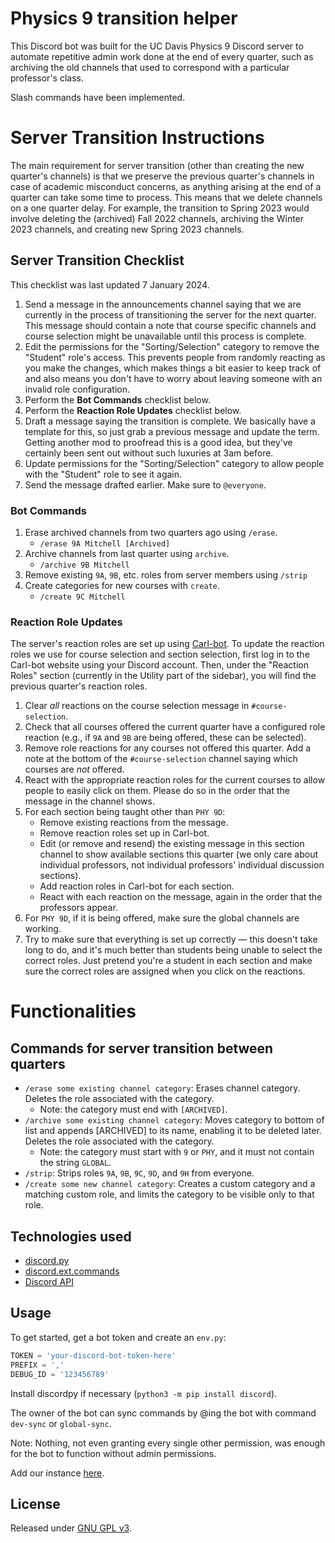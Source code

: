 # Physics 9 transition helper 
This Discord bot was built for the UC Davis Physics 9 Discord server to automate
repetitive admin work done at the end of every quarter, such as archiving the
old channels that used to correspond with a particular professor's class.

Slash commands have been implemented.


# Server Transition Instructions
The main requirement for server transition (other than creating the new
quarter's channels) is that we preserve the previous quarter's channels in case
of academic misconduct concerns, as anything arising at the end of a quarter can
take some time to process. This means that we delete channels on a one
quarter delay. For example, the transition to Spring 2023 would
involve deleting the (archived) Fall 2022 channels, archiving the Winter 2023
channels, and creating new Spring 2023 channels.


## Server Transition Checklist
This checklist was last updated 7 January 2024.

1. Send a message in the announcements channel saying that we are currently in
   the process of transitioning the server for the next quarter. This message
   should contain a note that course specific channels and course selection
   might be unavailable until this process is complete.
2. Edit the permissions for the "Sorting/Selection" category to remove the
   "Student" role's access. This prevents people from randomly reacting as you
   make the changes, which makes things a bit easier to keep track of and also
   means you don't have to worry about leaving someone with an invalid role
   configuration.
3. Perform the **Bot Commands** checklist below.
4. Perform the **Reaction Role Updates** checklist below.
5. Draft a message saying the transition is complete. We basically have a
   template for this, so just grab a previous message and update the term.
   Getting another mod to proofread this is a good idea, but they've certainly
   been sent out without such luxuries at 3am before.
6. Update permissions for the "Sorting/Selection" category to allow people with
   the "Student" role to see it again.
7. Send the message drafted earlier. Make sure to `@everyone`.

### Bot Commands
1. Erase archived channels from two quarters ago using `/erase`.
     - `/erase 9A Mitchell [Archived]`
2. Archive channels from last quarter using `archive`.
     - `/archive 9B Mitchell`
3. Remove existing `9A`, `9B`, etc. roles from server members using `/strip`
4. Create categories for new courses with `create`.
     - `/create 9C Mitchell`

### Reaction Role Updates
The server's reaction roles are set up using [Carl-bot](https://carl.gg). To
update the reaction roles we use for course selection and section selection,
first log in to the Carl-bot website using your Discord account. Then, under
the "Reaction Roles" section (currently in the Utility part of the sidebar),
you will find the previous quarter's reaction roles.

1. Clear *all* reactions on the course selection message in `#course-selection`.
2. Check that all courses offered the current quarter have a configured role
   reaction (e.g., if `9A` and `9B` are being offered, these can be selected).
3. Remove role reactions for any courses not offered this quarter. Add a note at
   the bottom of the `#course-selection` channel saying which courses are *not*
   offered.
4. React with the appropriate reaction roles for the current courses to allow
   people to easily click on them. Please do so in the order that the message in
   the channel shows.
5. For each section being taught other than `PHY 9D`:
     - Remove existing reactions from the message.
     - Remove reaction roles set up in Carl-bot.
     - Edit (or remove and resend) the existing message in this section channel
       to show available sections this quarter (we only care about
       individual professors, not individual professors' individual discussion
       sections).
     - Add reaction roles in Carl-bot for each section.
     - React with each reaction on the message, again in the order that the
       professors appear.
6. For `PHY 9D`, if it is being offered, make sure the global channels are
   working.
7. Try to make sure that everything is set up correctly — this doesn't take long
   to do, and it's much better than students being unable to select the correct
   roles. Just pretend you're a student in each section and make sure the
   correct roles are assigned when you click on the reactions.


# Functionalities
## Commands for server transition between quarters
* `/erase some existing channel category`: Erases channel category.
  Deletes the role associated with the category.
    * Note: the category must end with `[ARCHIVED]`.
* `/archive some existing channel category`: Moves category to bottom of list and
  appends [ARCHIVED] to its name, enabling it to be deleted later.
  Deletes the role associated with the category.
    * Note: the category must start with `9` or `PHY`, and it must not
      contain the string `GLOBAL`.
* `/strip`: Strips roles `9A`, `9B`, `9C`, `9D`, and `9H` from everyone.
* `/create some new channel category`: Creates a custom category and a matching
  custom role, and limits the category to be visible only to that role.


## Technologies used
- [discord.py](https://discordpy.readthedocs.io/en/latest/index.html)
- [discord.ext.commands](https://discordpy.readthedocs.io/en/latest/ext/commands/index.html)
- [Discord API](https://discord.com/developers/docs/intro)


## Usage
To get started, get a bot token and create an `env.py`:
```py
TOKEN = 'your-discord-bot-token-here'
PREFIX = ','
DEBUG_ID = '123456789'
```

Install discordpy if necessary (`python3 -m pip install discord`).

The owner of the bot can sync commands by @ing the bot with command `dev-sync` 
or `global-sync`.

Note: Nothing, not even granting every single other permission, was enough for
the bot to function without admin permissions.

Add our instance
[here](https://discord.com/api/oauth2/authorize?client_id=724415454604689421&permissions=8&scope=bot).


## License
Released under [GNU GPL v3](https://www.gnu.org/licenses/gpl-3.0.en.html). 
